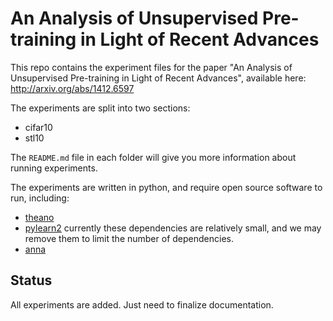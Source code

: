 # An Analysis of Unsupervised Pre-training in Light of Recent Advances
This repo contains the experiment files for the paper "An Analysis of Unsupervised Pre-training in Light of Recent Advances", available here: http://arxiv.org/abs/1412.6597

The experiments are split into two sections:
+ cifar10
+ stl10

The `README.md` file in each folder will give you more information about running experiments.

The experiments are written in python, and require open source software to run, including:
+ [theano][theano]
+ [pylearn2][pylearn2] currently these dependencies are relatively small, and we may remove them to limit the number of dependencies.
+ [anna][anna]

[theano]:http://deeplearning.net/software/theano/
[pylearn2]:http://deeplearning.net/software/pylearn2/
[anna]:https://github.com/ifp-uiuc/anna

## Status
All experiments are added. Just need to finalize documentation.
